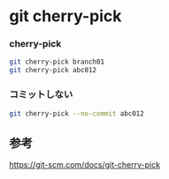 ﻿# git cherry-pick

### cherry-pick

```bash
git cherry-pick branch01
git cherry-pick abc012
```

### コミットしない

```bash
git cherry-pick --no-commit abc012
```

## 参考
https://git-scm.com/docs/git-cherry-pick
